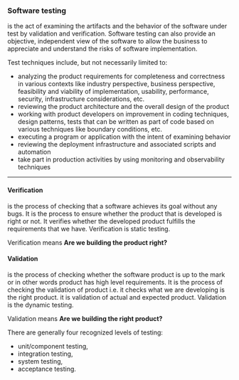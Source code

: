 ### Software testing ###
is the act of examining the artifacts and the behavior of the software under test by validation and verification.
Software testing can also provide an objective, independent view of the software to allow the business to appreciate and understand the risks of software implementation. 


Test techniques include, but not necessarily limited to:

* analyzing the product requirements for completeness and correctness in various contexts like industry perspective, business perspective, feasibility and viability of implementation, usability, performance, security, infrastructure considerations, etc.
* reviewing the product architecture and the overall design of the product
* working with product developers on improvement in coding techniques, design patterns, tests that can be written as part of code based on various techniques like boundary conditions, etc.
* executing a program or application with the intent of examining behavior
* reviewing the deployment infrastructure and associated scripts and automation
* take part in production activities by using monitoring and observability techniques

----

#### Verification #### 
is the process of checking that a software achieves its goal without any bugs. It is the process to ensure whether the product that is developed is right or not. It verifies whether the developed product fulfills the requirements that we have. Verification is static testing. 

Verification means 
**Are we building the product right?**

#### Validation #### 
is the process of checking whether the software product is up to the mark or in other words product has high level requirements. It is the process of checking the validation of product i.e. it checks what we are developing is the right product. it is validation of actual and expected product. Validation is the dynamic testing. 

Validation means 
**Are we building the right product?**

There are generally four recognized levels of testing: 
* unit/component testing, 
* integration testing, 
* system testing, 
* acceptance testing.
